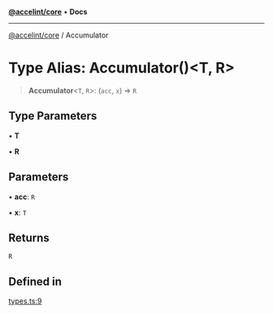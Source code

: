 [**@accelint/core**](../README.md) • **Docs**

***

[@accelint/core](../README.md) / Accumulator

# Type Alias: Accumulator()\<T, R\>

> **Accumulator**\<`T`, `R`\>: (`acc`, `x`) => `R`

## Type Parameters

• **T**

• **R**

## Parameters

• **acc**: `R`

• **x**: `T`

## Returns

`R`

## Defined in

[types.ts:9](https://github.com/gohypergiant/standard-toolkit/blob/87ae5060c82d212b75a10cafb0030b08916e90f1/packages/core/src/types.ts#L9)
